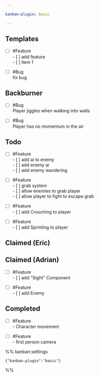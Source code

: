 ```yaml
---

kanban-plugin: basic

---
```


## Templates

- [ ] #Feature <br>- [ ] add feature<br>	- [ ] item 1
- [ ] #Bug<br>fix bug


## Backburner

- [ ] #Bug<br>Player jiggles when walking into walls
- [ ] #Bug<br>Player has no momentum in the air


## Todo

- [ ] #Feature <br>- [ ] add ai to enemy<br>	- [ ] add enemy ai<br>		- [ ] add enemy wandering
- [ ] #Feature <br>- [ ] grab system<br>	- [ ] allow enemies to grab player<br>	- [ ] allow player to fight to escape grab
- [ ] #Feature <br>- [ ] add Crouching to player
- [ ] #Feature <br>- [ ] add Sprinting to player


## Claimed (Eric)



## Claimed (Adrian)

- [ ] #Feature <br>- [ ] add "Sight" Component
- [ ] #Feature <br>- [ ] add Enemy


## Completed

- [ ] #Feature <br>- Character movement
- [ ] #Feature <br>- first person camera




%% kanban:settings
```
{"kanban-plugin":"basic"}
```
%%